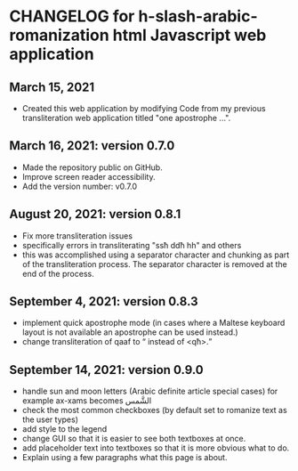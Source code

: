 # CHANGELOG for h-slash-arabic-romanization html Javascript web application


## March 15, 2021
- Created this web application by modifying Code from my previous transliteration web application titled "one apostrophe ...".

## March 16, 2021: version 0.7.0
- Made the repository public on GitHub.
- Improve screen reader accessibility.
- Add the version number: v0.7.0


## August 20, 2021: version 0.8.1
- Fix more transliteration issues
 - specifically errors in transliterating "ssħ ddħ hh" and others
 - this was accomplished using a separator character and chunking
    as part of the transliteration process. The separator character is
	removed at the end of the process.

## September 4, 2021: version 0.8.3
- implement quick apostrophe mode (in cases where a Maltese keyboard layout is not available an apostrophe can be used instead.)
- change transliteration of qaaf to <q> instead of <qħ>.

## September 14, 2021: version 0.9.0
- handle sun and moon letters (Arabic definite article special cases)
 for example ax-xams becomes الشَّمس 
- check the most common checkboxes (by default set to
 romanize text as the user types)
- add style to the legend
- change GUI so that it is easier to see both textboxes at once.
- add placeholder text into textboxes so that it is more obvious what
to do.
- Explain using a few paragraphs what this page is about.